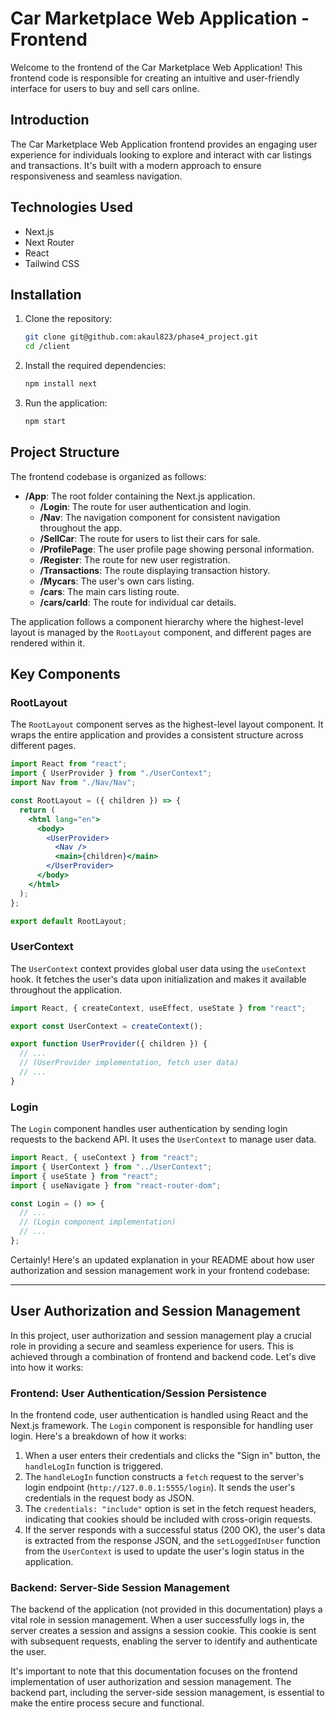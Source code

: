 # Car Marketplace Web Application - Frontend

Welcome to the frontend of the Car Marketplace Web Application! This frontend code is responsible for creating an intuitive and user-friendly interface for users to buy and sell cars online.

## Introduction

The Car Marketplace Web Application frontend provides an engaging user experience for individuals looking to explore and interact with car listings and transactions. It's built with a modern approach to ensure responsiveness and seamless navigation.

## Technologies Used

- Next.js
- Next Router
- React
- Tailwind CSS

## Installation

1. Clone the repository:
   ```sh
   git clone git@github.com:akaul823/phase4_project.git
   cd /client
   ```

2. Install the required dependencies:
   ```sh
   npm install next
   ```

3. Run the application:
   ```sh
   npm start
   ```

## Project Structure

The frontend codebase is organized as follows:

- **/App**: The root folder containing the Next.js application.
  - **/Login**: The route for user authentication and login.
  - **/Nav**: The navigation component for consistent navigation throughout the app.
  - **/SellCar**: The route for users to list their cars for sale.
  - **/ProfilePage**: The user profile page showing personal information.
  - **/Register**: The route for new user registration.
  - **/Transactions**: The route displaying transaction history.
  - **/Mycars**: The user's own cars listing.
  - **/cars**: The main cars listing route.
  - **/cars/carId**: The route for individual car details.

The application follows a component hierarchy where the highest-level layout is managed by the `RootLayout` component, and different pages are rendered within it.

## Key Components

### RootLayout

The `RootLayout` component serves as the highest-level layout component. It wraps the entire application and provides a consistent structure across different pages.

```jsx
import React from "react";
import { UserProvider } from "./UserContext";
import Nav from "./Nav/Nav";

const RootLayout = ({ children }) => {
  return (
    <html lang="en">
      <body>
        <UserProvider>
          <Nav />
          <main>{children}</main>
        </UserProvider>
      </body>
    </html>
  );
};

export default RootLayout;
```

### UserContext

The `UserContext` context provides global user data using the `useContext` hook. It fetches the user's data upon initialization and makes it available throughout the application.

```jsx
import React, { createContext, useEffect, useState } from "react";

export const UserContext = createContext();

export function UserProvider({ children }) {
  // ...
  // (UserProvider implementation, fetch user data)
  // ...
}
```

### Login

The `Login` component handles user authentication by sending login requests to the backend API. It uses the `UserContext` to manage user data.

```jsx
import React, { useContext } from "react";
import { UserContext } from "../UserContext";
import { useState } from "react";
import { useNavigate } from "react-router-dom";

const Login = () => {
  // ...
  // (Login component implementation)
  // ...
};
```

Certainly! Here's an updated explanation in your README about how user authorization and session management work in your frontend codebase:

---

## User Authorization and Session Management

In this project, user authorization and session management play a crucial role in providing a secure and seamless experience for users. This is achieved through a combination of frontend and backend code. Let's dive into how it works:

### Frontend: User Authentication/Session Persistence

In the frontend code, user authentication is handled using React and the Next.js framework. The `Login` component is responsible for handling user login. Here's a breakdown of how it works:

1. When a user enters their credentials and clicks the "Sign in" button, the `handleLogIn` function is triggered.
2. The `handleLogIn` function constructs a `fetch` request to the server's login endpoint (`http://127.0.0.1:5555/login`). It sends the user's credentials in the request body as JSON.
3. The `credentials: "include"` option is set in the fetch request headers, indicating that cookies should be included with cross-origin requests.
4. If the server responds with a successful status (200 OK), the user's data is extracted from the response JSON, and the `setLoggedInUser` function from the `UserContext` is used to update the user's login status in the application.

### Backend: Server-Side Session Management

The backend of the application (not provided in this documentation) plays a vital role in session management. When a user successfully logs in, the server creates a session and assigns a session cookie. This cookie is sent with subsequent requests, enabling the server to identify and authenticate the user.

It's important to note that this documentation focuses on the frontend implementation of user authorization and session management. The backend part, including the server-side session management, is essential to make the entire process secure and functional.


